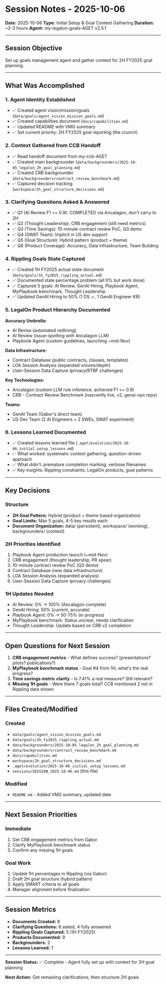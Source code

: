 # Session Notes - 2025-10-06

**Date:** 2025-10-06
**Type:** Initial Setup & Goal Context Gathering
**Duration:** ~2-3 hours
**Agent:** my-legalon-goals-AGET v2.5.1

---

## Session Objective

Set up goals management agent and gather context for 2H FY2025 goal planning.

---

## What Was Accomplished

### 1. Agent Identity Established
- ✅ Created agent vision/mission/goals (`data/goals/agent_vision_mission_goals.md`)
- ✅ Created capabilities document (`docs/capabilities.md`)
- ✅ Updated README with VMG summary
- ✅ Set current priority: 2H FY2025 goal reporting (the crunch)

### 2. Context Gathered from CCB Handoff
- ✅ Read handoff document from my-ccb-AGET
- ✅ Created main backgrounder (`data/backgrounders/2025-10-05_legalon_2h_goal_planning.md`)
- ✅ Created CRB backgrounder (`data/backgrounders/contract_review_benchmark.md`)
- ✅ Captured decision tracking (`workspace/2h_goal_structure_decisions.md`)

### 3. Clarifying Questions Asked & Answered
- ✅ Q1 (AI Review F1 >= 0.9): COMPLETED via Ancalagon, don't carry to 2H
- ✅ Q2 (Thought Leadership): CRB engagement (still need metrics)
- ✅ Q3 (Time Savings): 10-minute contract review PoC, Q3 demo
- ✅ Q4 (SWAT Team): Implicit in US dev support
- ✅ Q5 (Goal Structure): Hybrid pattern (product + theme)
- ✅ Q6 (Product Coverage): Accuracy, Data Infrastructure, Team Building

### 4. Rippling Goals State Captured
- ✅ Created 1H FY2025 actual state document (`data/goals/1h_fy2025_rippling_actual.md`)
- ✅ Documented stale percentage problem (all 0% but work done)
- ✅ Captured 5 goals: AI Review, GenAI Hiring, Playbook Agent, MyPlaybook benchmark, Thought Leadership
- ✅ Updated GenAI Hiring to 50% (1 DS ✓, 1 GenAI Engineer KR)

### 5. LegalOn Product Hierarchy Documented
**Accuracy Umbrella:**
- AI Revise (automated redlining)
- AI Review (issue-spotting with Ancalagon LLM)
- Playbook Agent (custom guidelines, launching ~mid-Nov)

**Data Infrastructure:**
- Contract Database (public contracts, clauses, templates)
- LOA Session Analysis (expanded volume/depth)
- User-Session Data Capture (privacy/RTBF challenges)

**Key Technologies:**
- Ancalagon (custom LLM rule inference, achieved F1 >= 0.9)
- CRB - Contract Review Benchmark (nascently live, v2, genai-ops repo)

**Teams:**
- GenAI Team (Gabor's direct team)
- US Dev Team (2 AI Engineers + 2 SWEs, SWAT experiment)

### 6. Lessons Learned Documented
- ✅ Created lessons learned file (`.aget/evolution/2025-10-06_initial_setup_lessons.md`)
- ✅ What worked: systematic context gathering, question-driven approach
- ✅ What didn't: premature completion marking, verbose filenames
- ✅ Key insights: Rippling constraints, LegalOn products, goal patterns

---

## Key Decisions

### Structure
- **2H Goal Pattern:** Hybrid (product + theme based organization)
- **Goal Limits:** Max 5 goals, 4-5 key results each
- **Document Organization:** data/ (persistent), workspace/ (working), backgrounders/ (context)

### 2H Priorities Identified
1. Playbook Agent production launch (~mid-Nov)
2. CRB engagement (thought leadership, PR spear)
3. 10-minute contract review PoC (Q3 demo)
4. Contract Database (new data infrastructure)
5. LOA Session Analysis (expanded analysis)
6. User-Session Data Capture (privacy challenges)

### 1H Updates Needed
- AI Review: 0% → 100% (Ancalagon complete)
- GenAI Hiring: 50% (current, accurate)
- Playbook Agent: 0% → 50-75% (in progress)
- MyPlaybook benchmark: Status unclear, needs clarification
- Thought Leadership: Update based on CRB v2 completion

---

## Open Questions for Next Session

1. **CRB engagement metrics** - What defines success? (presentations? pilots? publications?)
2. **MyPlaybook benchmark status** - Goal #4 from 1H, what's the real progress?
3. **Time savings metric clarity** - Is 7.41% a real measure? Still relevant?
4. **Missing 1H goals** - Were there 7 goals total? CCB mentioned 2 not in Rippling data shown

---

## Files Created/Modified

### Created
- `data/goals/agent_vision_mission_goals.md`
- `data/goals/1h_fy2025_rippling_actual.md`
- `data/backgrounders/2025-10-05_legalon_2h_goal_planning.md`
- `data/backgrounders/contract_review_benchmark.md`
- `docs/capabilities.md`
- `workspace/2h_goal_structure_decisions.md`
- `.aget/evolution/2025-10-06_initial_setup_lessons.md`
- `sessions/SESSION_2025-10-06.md` (this file)

### Modified
- `README.md` - Added VMG summary, updated date

---

## Next Session Priorities

### Immediate
1. Get CRB engagement metrics from Gabor
2. Clarify MyPlaybook benchmark status
3. Confirm any missing 1H goals

### Goal Work
1. Update 1H percentages in Rippling (via Gabor)
2. Draft 2H goal structure (hybrid pattern)
3. Apply SMART criteria to all goals
4. Manager alignment before finalization

---

## Session Metrics

- **Documents Created:** 8
- **Clarifying Questions:** 6 asked, 4 fully answered
- **Rippling Goals Captured:** 5 (1H FY2025)
- **Products Documented:** 9
- **Backgrounders:** 2
- **Lessons Learned:** 1

---

**Session Status:** ✅ Complete - Agent fully set up with context for 2H goal planning

**Next Action:** Get remaining clarifications, then structure 2H goals
